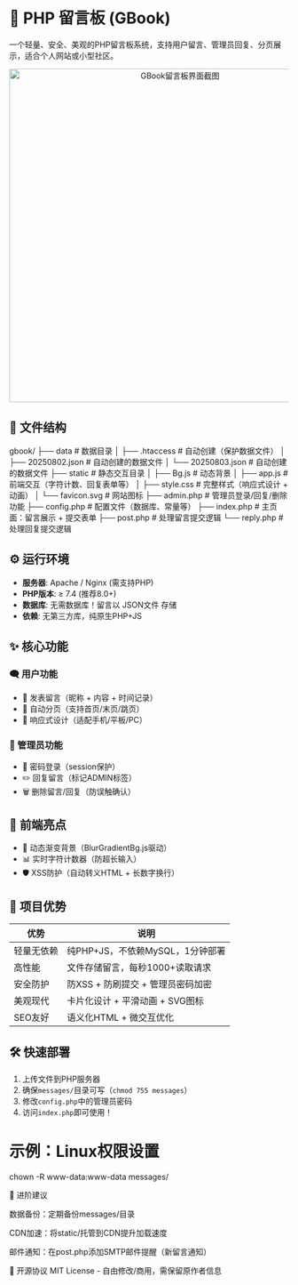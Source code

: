 # 📝 PHP 留言板 (GBook)

一个轻量、安全、美观的PHP留言板系统，支持用户留言、管理员回复、分页展示，适合个人网站或小型社区。

<p align="center">
  <img src="https://img.232355.xyz/lyb.png" alt="GBook留言板界面截图" width="600">
</p>

## 📂 文件结构

gbook/
├── data                 # 数据目录
│     ├── .htaccess      # 自动创建（保护数据文件）
│     ├── 20250802.json  # 自动创建的数据文件
│     └── 20250803.json  # 自动创建的数据文件
├── static               # 静态交互目录
│     ├── Bg.js          # 动态背景
│     ├── app.js         # 前端交互（字符计数、回复表单等）
│     ├── style.css      # 完整样式（响应式设计 + 动画）
│     └── favicon.svg    # 网站图标
├── admin.php            # 管理员登录/回复/删除功能
├── config.php           # 配置文件（数据库、常量等）
├── index.php            # 主页面：留言展示 + 提交表单
├── post.php             # 处理留言提交逻辑
└── reply.php            # 处理回复提交逻辑

## ⚙️ 运行环境

- **服务器**: Apache / Nginx (需支持PHP)
- **PHP版本**: ≥ 7.4 (推荐8.0+)
- **数据库**: 无需数据库！留言以 JSON文件 存储
- **依赖**: 无第三方库，纯原生PHP+JS

## ✨ 核心功能

### 🗨️ 用户功能
- 📝 发表留言（昵称 + 内容 + 时间记录）
- 🔢 自动分页（支持首页/末页/跳页）
- 📱 响应式设计（适配手机/平板/PC）

### 🔐 管理员功能
- 🔑 密码登录（session保护）
- ✏️ 回复留言（标记ADMIN标签）
- 🗑️ 删除留言/回复（防误触确认）

## 🎨 前端亮点
- 🌈 动态渐变背景（BlurGradientBg.js驱动）
- 📊 实时字符计数器（防超长输入）
- 🛡️ XSS防护（自动转义HTML + 长数字换行）

## 🚀 项目优势

| 优势         | 说明                                                                 |
|--------------|----------------------------------------------------------------------|
| 轻量无依赖   | 纯PHP+JS，不依赖MySQL，1分钟部署                                    |
| 高性能       | 文件存储留言，每秒1000+读取请求                                     |
| 安全防护     | 防XSS + 防刷提交 + 管理员密码加密                                   |
| 美观现代     | 卡片化设计 + 平滑动画 + SVG图标                                     |
| SEO友好      | 语义化HTML + 微交互优化                                             |

## 🛠️ 快速部署

1. 上传文件到PHP服务器
2. 确保`messages/`目录可写（`chmod 755 messages`）
3. 修改`config.php`中的管理员密码
4. 访问`index.php`即可使用！

# 示例：Linux权限设置  
chown -R www-data:www-data messages/

🌟 进阶建议

数据备份：定期备份messages/目录

CDN加速：将static/托管到CDN提升加载速度

邮件通知：在post.php添加SMTP邮件提醒（新留言通知）

📜 开源协议
MIT License - 自由修改/商用，需保留原作者信息
